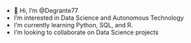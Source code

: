 - 👋 Hi, I’m @Degrante77
- I’m interested in Data Science and Autonomous Technology
- I’m currently learning Python, SQL, and R.
-  I’m looking to collaborate on Data Science projects

<!---
Degrante77/Degrante77 is a ✨ special ✨ repository because its `README.md` (this file) appears on your GitHub profile.
You can click the Preview link to take a look at your changes.
--->
